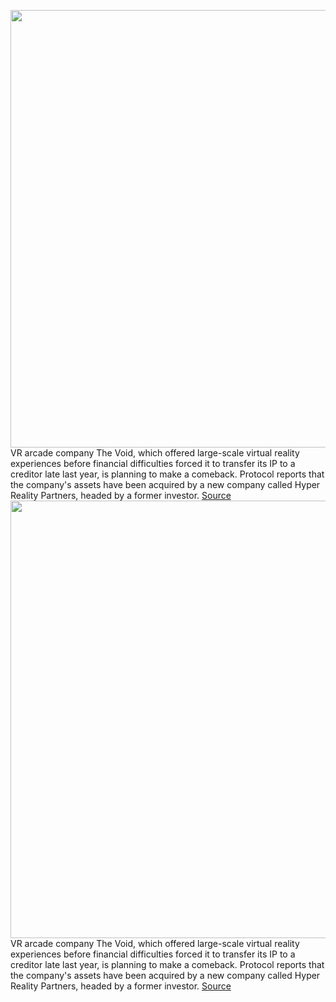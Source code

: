 <img src='https://cdn.vox-cdn.com/thumbor/WYTizIvKZYQU8KBPTC4nFjGcwUI=/0x0:4928x3264/1200x800/filters:focal(379x1042:1167x1830)/cdn.vox-cdn.com/uploads/chorus_image/image/69919247/1006824744.0.jpg' width='700px' /><br/>
VR arcade company The Void, which offered large-scale virtual reality experiences before financial difficulties forced it to transfer its IP to a creditor late last year, is planning to make a comeback. Protocol reports that the company's assets have been acquired by a new company called Hyper Reality Partners, headed by a former investor.
<a href='https://www.theverge.com/2021/9/28/22698004/the-void-vr-virtual-reality-arcade-comeback-hyper-reality-partners'> Source <a/><img src='https://cdn.vox-cdn.com/thumbor/WYTizIvKZYQU8KBPTC4nFjGcwUI=/0x0:4928x3264/1200x800/filters:focal(379x1042:1167x1830)/cdn.vox-cdn.com/uploads/chorus_image/image/69919247/1006824744.0.jpg' width='700px' /><br/>
VR arcade company The Void, which offered large-scale virtual reality experiences before financial difficulties forced it to transfer its IP to a creditor late last year, is planning to make a comeback. Protocol reports that the company's assets have been acquired by a new company called Hyper Reality Partners, headed by a former investor.
<a href='https://www.theverge.com/2021/9/28/22698004/the-void-vr-virtual-reality-arcade-comeback-hyper-reality-partners'> Source <a/>